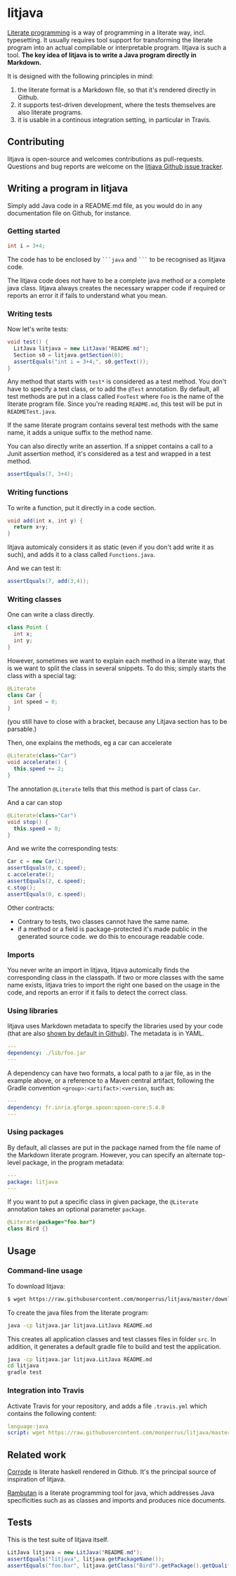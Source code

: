 # litjava

[Literate programming](https://en.wikipedia.org/wiki/Literate_programming) is a way of programming in a literate way, incl. typesetting. It usually requires tool support for transforming the literate program into an actual compilable or interpretable program. litjava is such a tool. 
**The key idea of litjava is to write a Java program directly in Markdown.**

It is designed with the following principles in mind:

1. the literate format is a Markdown file, so that it's rendered directly in Github.
1. it supports test-driven development, where the tests themselves are also literate programs.
1. it is usable in a continous integration setting, in particular in Travis.

## Contributing

litjava is open-source and welcomes contributions as pull-requests. Questions and bug reports are welcome on the [litjava Github issue tracker](https://github.com/monperrus/litjava/issues).

## Writing a program in litjava

Simply add Java code in a README.md file, as you would do in any documentation file on Github, for instance.

### Getting started

```java
int i = 3+4;
```
The code has to be enclosed by <code>\`\`\`java</code> and <code>\`\`\`</code> to be recognised as litjava code.

The litjava code does not have to be a complete java method or a complete java class. litjava always creates the necessary wrapper code if required or reports an error it if fails to understand what you mean.

### Writing tests

Now let's write tests:
```java
void test() {
  LitJava litjava = new LitJava('README.md');
  Section s0 = litjava.getSection(0);
  assertEquals("int i = 3+4;", s0.getText());
}
```
Any method that starts with `test*` is considered as a test method. You don't have to specify a test class, or to add the `@Test` annotation. By default, all test methods are put in a class called `FooTest` where `Foo` is the name of the literate program file. Since you're reading `README.md`, this test will be put in `READMETest.java`.

If the same literate program contains several test methods with the same name, it adds a unique suffix to the method name.

You can also directly write an assertion. If a snippet contains a call to a Junit assertion method, it's considered as a test and wrapped in a test method. 
```java
assertEquals(7, 3+4);
```

### Writing functions

To write a function, put it directly in a code section.
```java
void add(int x, int y) {
  return x+y;
}
```
litjava automicaly considers it as static (even if you don't add write it as such), and adds it to a class called `Functions.java`. 

And we can test it:
```java
assertEquals(7, add(3,4));
```

### Writing classes

One can write a class directly.
```java
class Point {
  int x;
  int y;
}
```

However, sometimes we want to explain each method in a literate way, that is we want to split the class in several snippets. To do this; simply starts the class with a special tag:

```java
@Literate
class Car {
  int speed = 0;
}
```
(you still have to close with a bracket, because any Litjava section has to be parsable.)

Then, one explains the methods, eg a car can accelerate


```java
@Literate(class="Car")
void accelerate() {
  this.speed += 2;
}
```

The annotation `@Literate` tells that this method is part of class `Car`.

And a car can stop
```java
@Literate(class="Car")
void stop() {
  this.speed = 0;
}
```

And we write the corresponding tests:
```java
Car c = new Car();
assertEquals(0, c.speed);
c.accelerate();
assertEquals(2, c.speed);
c.stop();
assertEquals(0, c.speed);
```

Other contracts:

* Contrary to tests, two classes cannot have the same name.
* if a method or a field is package-protected it's made public in the generated source code. we do this to encourage readable code.

### Imports

You never write an import in litjava, litjava automically finds the corresponding class in the classpath.
If two or more classes with the same name exists, litjava tries to import the right one based on the usage in the code, and reports an error if it fails to detect the correct class.

### Using libraries

litjava uses Markdown metadata to specify the libraries used by your code (that are also [shown by default in Github](https://github.com/blog/1647-viewing-yaml-metadata-in-your-documents)). The metadata is in YAML.

```yaml
---
dependency: ./lib/foo.jar
---
```
A dependency can have two formats, a local path to a jar file, as in the example above, or a reference to a Maven central artifact, following the Gradle convention `<group>:<artifact>:<version`, such as:

```yaml
---
dependency: fr.inria.gforge.spoon:spoon-core:5.4.0
---
```

### Using packages

By default, all classes are put in the package named from the file name of the Markdown literate program. However, you can specify an alternate top-level package, in the program metadata:

```yaml
---
package: litjava
---
```

If you want to put a specific class in given package, the `@Literate` annotation takes an optional parameter `package`.

```java
@Literate(package="foo.bar")
class Bird {}
```

## Usage

### Command-line usage
To download litjava:
```sh
$ wget https://raw.githubusercontent.com/monperrus/litjava/master/download-litjava.sh | bash
```
To create the java files from the literate program:
```sh
java -cp litjava.jar litjava.LitJava README.md
```

This creates all application classes and test classes files in folder `src`. In addition, it generates a default gradle file to build and test the application.
```sh
java -cp litjava.jar litjava.LitJava README.md
cd litjava
gradle test
```

### Integration into Travis

Activate Travis for your repository, and adds a file `.travis.yml` which contains the following content:

```yaml
language:java
script: wget https://raw.githubusercontent.com/monperrus/litjava/master/litjava-travis.sh | bash
```


## Related work

[Corrode](https://github.com/jameysharp/corrode/blob/master/src/Language/Rust/Corrode/C.md) is literate haskell rendered in Github. It's the principal source of inspiration of litjava.

[Rambutan](https://www.tug.org/TUGboat/tb23-3-4/tb75saha.pdf) is a literate programming tool for java, which  addresses Java specificities such as as classes and imports and produces nice documents.

## Tests

This is the test suite of litjava itself.

```java
LitJava litjava = new LitJava('README.md');
assertEquals("litjava", litjava.getPackageName());
assertEquals("foo.bar", litjava.getClass("Bird").getPackage().getQualifiedName());
```

